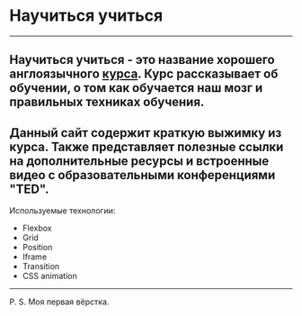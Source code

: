 # Научиться учиться
------

Научиться учиться - это название хорошего англоязычного [курса](https://www.coursera.org/learn/learning-how-to-learn).
Курс рассказывает об обучении, о том как обучается наш мозг и правильных техниках обучения.
------

Данный сайт содержит краткую выжимку из курса.  Также представляет полезные ссылки на дополнительные ресурсы и
встроенные видео с образовательными конференциями "TED".
------

Используемые технологии:

+ Flexbox
+ Grid
+ Position
+ Iframe
+ Transition
+ CSS animation
------


P. S. Моя первая вёрстка.

